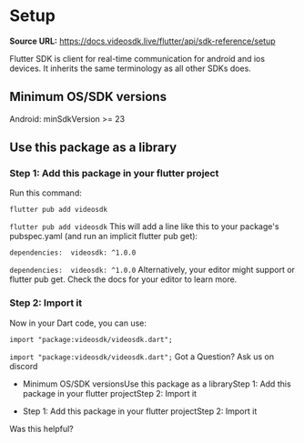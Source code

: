 # Setup

**Source URL:** https://docs.videosdk.live/flutter/api/sdk-reference/setup

Flutter SDK is client for real-time communication for android and ios devices. It inherits the same terminology as all other SDKs does.

## Minimum OS/SDK versions​

Android: minSdkVersion >= 23

## Use this package as a library​

### Step 1: Add this package in your flutter project​

Run this command:

```
flutter pub add videosdk
```

`flutter pub add videosdk`
This will add a line like this to your package's pubspec.yaml (and run an implicit flutter pub get):

```
dependencies:  videosdk: ^1.0.0
```

`dependencies:  videosdk: ^1.0.0`
Alternatively, your editor might support or flutter pub get. Check the docs for your editor to learn more.

### Step 2: Import it​

Now in your Dart code, you can use:

```
import "package:videosdk/videosdk.dart";
```

`import "package:videosdk/videosdk.dart";`
Got a Question? Ask us on discord

- Minimum OS/SDK versionsUse this package as a libraryStep 1: Add this package in your flutter projectStep 2: Import it

- Step 1: Add this package in your flutter projectStep 2: Import it

Was this helpful?
